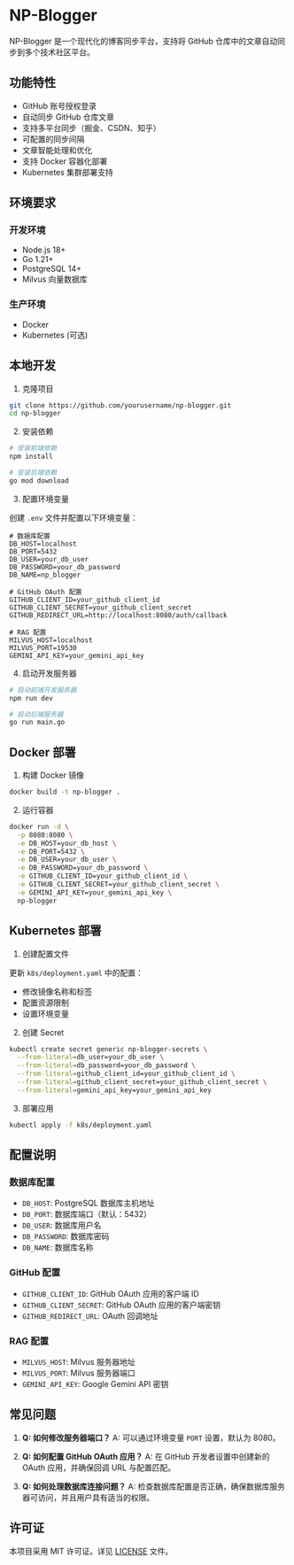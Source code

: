 # NP-Blogger

NP-Blogger 是一个现代化的博客同步平台，支持将 GitHub 仓库中的文章自动同步到多个技术社区平台。

## 功能特性

- GitHub 账号授权登录
- 自动同步 GitHub 仓库文章
- 支持多平台同步（掘金、CSDN、知乎）
- 可配置的同步间隔
- 文章智能处理和优化
- 支持 Docker 容器化部署
- Kubernetes 集群部署支持

## 环境要求

### 开发环境

- Node.js 18+
- Go 1.21+
- PostgreSQL 14+
- Milvus 向量数据库

### 生产环境

- Docker
- Kubernetes (可选)

## 本地开发

1. 克隆项目
```bash
git clone https://github.com/yourusername/np-blogger.git
cd np-blogger
```

2. 安装依赖
```bash
# 安装前端依赖
npm install

# 安装后端依赖
go mod download
```

3. 配置环境变量

创建 `.env` 文件并配置以下环境变量：
```env
# 数据库配置
DB_HOST=localhost
DB_PORT=5432
DB_USER=your_db_user
DB_PASSWORD=your_db_password
DB_NAME=np_blogger

# GitHub OAuth 配置
GITHUB_CLIENT_ID=your_github_client_id
GITHUB_CLIENT_SECRET=your_github_client_secret
GITHUB_REDIRECT_URL=http://localhost:8080/auth/callback

# RAG 配置
MILVUS_HOST=localhost
MILVUS_PORT=19530
GEMINI_API_KEY=your_gemini_api_key
```

4. 启动开发服务器
```bash
# 启动前端开发服务器
npm run dev

# 启动后端服务器
go run main.go
```

## Docker 部署

1. 构建 Docker 镜像
```bash
docker build -t np-blogger .
```

2. 运行容器
```bash
docker run -d \
  -p 8080:8080 \
  -e DB_HOST=your_db_host \
  -e DB_PORT=5432 \
  -e DB_USER=your_db_user \
  -e DB_PASSWORD=your_db_password \
  -e GITHUB_CLIENT_ID=your_github_client_id \
  -e GITHUB_CLIENT_SECRET=your_github_client_secret \
  -e GEMINI_API_KEY=your_gemini_api_key \
  np-blogger
```

## Kubernetes 部署

1. 创建配置文件

更新 `k8s/deployment.yaml` 中的配置：
- 修改镜像名称和标签
- 配置资源限制
- 设置环境变量

2. 创建 Secret
```bash
kubectl create secret generic np-blogger-secrets \
  --from-literal=db_user=your_db_user \
  --from-literal=db_password=your_db_password \
  --from-literal=github_client_id=your_github_client_id \
  --from-literal=github_client_secret=your_github_client_secret \
  --from-literal=gemini_api_key=your_gemini_api_key
```

3. 部署应用
```bash
kubectl apply -f k8s/deployment.yaml
```

## 配置说明

### 数据库配置

- `DB_HOST`: PostgreSQL 数据库主机地址
- `DB_PORT`: 数据库端口（默认：5432）
- `DB_USER`: 数据库用户名
- `DB_PASSWORD`: 数据库密码
- `DB_NAME`: 数据库名称

### GitHub 配置

- `GITHUB_CLIENT_ID`: GitHub OAuth 应用的客户端 ID
- `GITHUB_CLIENT_SECRET`: GitHub OAuth 应用的客户端密钥
- `GITHUB_REDIRECT_URL`: OAuth 回调地址

### RAG 配置

- `MILVUS_HOST`: Milvus 服务器地址
- `MILVUS_PORT`: Milvus 服务器端口
- `GEMINI_API_KEY`: Google Gemini API 密钥

## 常见问题

1. **Q: 如何修改服务器端口？**
   A: 可以通过环境变量 `PORT` 设置，默认为 8080。

2. **Q: 如何配置 GitHub OAuth 应用？**
   A: 在 GitHub 开发者设置中创建新的 OAuth 应用，并确保回调 URL 与配置匹配。

3. **Q: 如何处理数据库连接问题？**
   A: 检查数据库配置是否正确，确保数据库服务器可访问，并且用户具有适当的权限。

## 许可证

本项目采用 MIT 许可证。详见 [LICENSE](LICENSE) 文件。